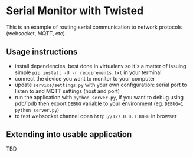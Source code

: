 # Serial Monitor with Twisted

This is an example of routing serial communication to network protocols (websocket, MQTT, etc).

## Usage instructions

* install dependencies, best done in virtualenv so it's a matter of issuing simple `pip install -U -r requirements.txt` in your terminal
* connect the device you want to monitor to your computer
* update `service/settings.py` with your own configuration: serial port to listen to and MQTT settings (host and port)
* run the application with `python server.py`, if you want to debug using pdb/ipdb then export `DEBUG` variable to your environment (eg. `DEBUG=1 python server.py`)
* to test websocket channel open `http://127.0.0.1:8080` in browser

## Extending into usable application

TBD
